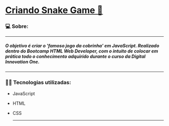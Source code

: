 # **<u>Criando Snake Game 🐍</u>**



### 💻 Sobre:

------

##### 	O objetivo é criar o 'famoso jogo da cobrinha' em JavaScript.  Realizado dentro do Bootcamp HTML Web Developer, com o intuito de colocar em prática todo o conhecimento adquirido durante o curso da Digital Innovation One.

------

### 🧑‍💻 Tecnologias utilizadas:

- JavaScript

- HTML

- CSS

  ------

  
